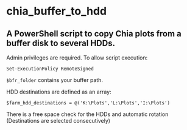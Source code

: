 # chia_buffer_to_hdd
## A PowerShell script to copy Chia plots from a buffer disk to several HDDs.

Admin privileges are required. To allow script execution:

`Set-ExecutionPolicy RemoteSigned`

`$bfr_folder` contains your buffer path.

HDD destinations are defined as an array:

`$farm_hdd_destinations = @('K:\Plots','L:\Plots','I:\Plots')`

There is a free space check for the HDDs and automatic rotation (Destinations are selected consecutively)
